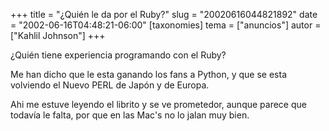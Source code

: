 +++
title = "¿Quién le da por el Ruby?"
slug = "20020616044821892"
date = "2002-06-16T04:48:21-06:00"
[taxonomies]
tema = ["anuncios"]
autor = ["Kahlil Johnson"]
+++

¿Quién tiene experiencia programando con el Ruby?

Me han dicho que le esta ganando los fans a Python, y que se esta
volviendo el Nuevo PERL de Japón y de Europa.

Ahi me estuve leyendo el librito y se ve prometedor, aunque parece que
todavía le falta, por que en las Mac's no lo jalan muy bien.

